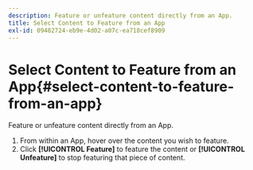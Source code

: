 ```yaml
---
description: Feature or unfeature content directly from an App.
title: Select Content to Feature from an App
exl-id: 09482724-eb9e-4d02-a07c-ea718cef8909
---
```

# Select Content to Feature from an App{#select-content-to-feature-from-an-app}

Feature or unfeature content directly from an App.

1. From within an App, hover over the content you wish to feature.
1. Click **[!UICONTROL Feature]** to feature the content or **[!UICONTROL Unfeature]** to stop featuring that piece of content.
